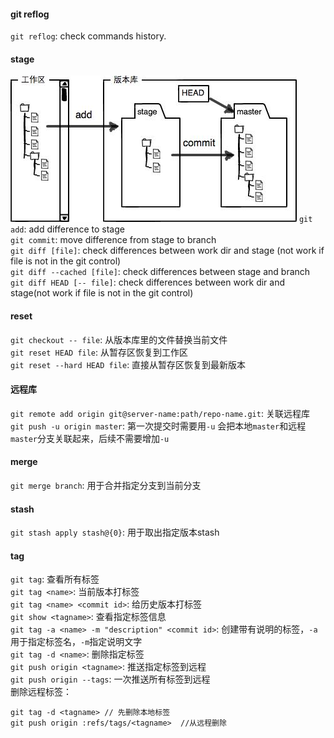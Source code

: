 #### git reflog
`git reflog`: check commands history.

#### stage
![stage.jpg](./stage.jpg)
`git add`: add difference to stage   
`git commit`: move difference from stage to branch   
`git diff [file]`: check differences between work dir and stage (not work if file is not in the git control)   
`git diff --cached [file]`: check differences between stage and branch   
`git diff HEAD [-- file]`: check differences between work dir and stage(not work if file is not in the git control)   
#### reset
`git checkout -- file`: 从版本库里的文件替换当前文件   
`git reset HEAD file`: 从暂存区恢复到工作区   
`git reset --hard HEAD file`: 直接从暂存区恢复到最新版本   
#### 远程库
`git remote add origin git@server-name:path/repo-name.git`: 关联远程库   
`git push -u origin master`: 第一次提交时需要用`-u` 会把本地`master`和远程`master`分支关联起来，后续不需要增加`-u`
#### merge
`git merge branch`: 用于合并指定分支到当前分支
#### stash
`git stash apply stash@{0}`: 用于取出指定版本stash
#### tag
`git tag`: 查看所有标签   
`git tag <name>`: 当前版本打标签   
`git tag <name> <commit id>`: 给历史版本打标签   
`git show <tagname>`: 查看指定标签信息   
`git tag -a <name> -m "description" <commit id>`: 创建带有说明的标签，`-a`用于指定标签名，`-m`指定说明文字   
`git tag -d <name>`: 删除指定标签   
`git push origin <tagname>`: 推送指定标签到远程   
`git push origin --tags`: 一次推送所有标签到远程   
删除远程标签：   
```
git tag -d <tagname> // 先删除本地标签
git push origin :refs/tags/<tagname>  //从远程删除
```
